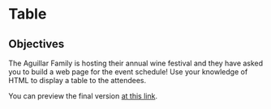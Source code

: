 # Table

## Objectives 
The Aguillar Family is hosting their annual wine festival and they have asked you to build a web page for the event schedule! Use your knowledge of HTML to display a table to the attendees.

You can preview the final version [at this link](https://content.codecademy.com/courses/learn-html-tables/index.html).

